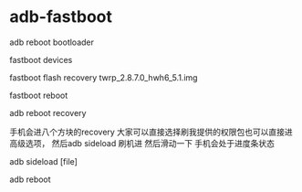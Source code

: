 # adb-fastboot

adb reboot bootloader

fastboot devices

fastboot flash recovery twrp_2.8.7.0_hwh6_5.1.img

fastboot reboot

adb reboot recovery

手机会进八个方块的recovery 大家可以直接选择刷我提供的权限包也可以直接进高级选项， 然后adb sideload 刷机进 然后滑动一下 手机会处于进度条状态

adb sideload [file]

adb reboot
